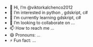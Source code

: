 - 👋 Hi, I’m @viktorkalchenco2012
- 👀 I’m interested in python , gdskript, c#
- 🌱 I’m currently learning gdskript, c#
- 💞️ I’m looking to collaborate on ...
- 📫 How to reach me ...
- 😄 Pronouns: ...
- ⚡ Fun fact: ...

<!---
viktorkalchenco2012/viktorkalchenco2012 is a ✨ special ✨ repository because its `README.md` (this file) appears on your GitHub profile.
You can click the Preview link to take a look at your changes.
--->
